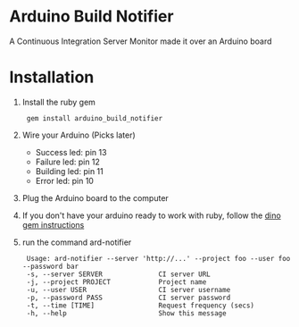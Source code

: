 # Arduino Build Notifier

A Continuous Integration Server Monitor made it over an Arduino board

# Installation

1. Install the ruby gem

		gem install arduino_build_notifier

2. Wire your Arduino (Picks later)
	- Success led: pin 13
	- Failure led: pin 12
	- Building led: pin 11
	- Error led: pin 10
3. Plug the Arduino board to the computer
4. If you don't have your arduino ready to work with ruby, follow the [dino gem instructions](https://github.com/austinbv/dino#get-started-in-no-time)
5. run the command ard-notifier

		Usage: ard-notifier --server 'http://...' --project foo --user foo --password bar
    	-s, --server SERVER              CI server URL
    	-j, --project PROJECT            Project name
    	-u, --user USER                  CI server username
    	-p, --password PASS              CI server password
    	-t, --time [TIME]                Request frequency (secs)
    	-h, --help                       Show this message 